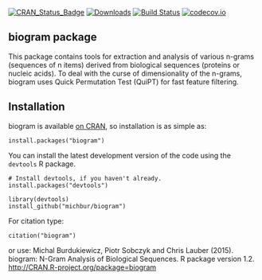 [![CRAN_Status_Badge](http://www.r-pkg.org/badges/version/biogram)](http://cran.r-project.org/web/packages/biogram)
[![Downloads](http://cranlogs.r-pkg.org/badges/biogram)](http://cran.rstudio.com/package=biogram)
[![Build Status](https://api.travis-ci.org/michbur/biogram.png)](https://travis-ci.org/michbur/biogram)
[![codecov.io](https://codecov.io/github/michbur/biogram/coverage.svg?branch=master)](https://codecov.io/github/michbur/biogram?branch=master) 


biogram package
------------

This package contains tools for extraction and analysis of various
n-grams (sequences of n items) derived from biological sequences (proteins
or nucleic acids). To deal with the curse of dimensionality of the n-grams,
biogram uses Quick Permutation Test (QuiPT) for fast feature filtering.

Installation
------------

biogram is available [on CRAN](http://cran.r-project.org/package=biogram), so installation is as simple as:

```
install.packages("biogram")
```

You can install the latest development version of the code using the `devtools` R package.

```
# Install devtools, if you haven't already.
install.packages("devtools")

library(devtools)
install_github("michbur/biogram")
```

For citation type:

```
citation("biogram")
```

or use:
Michal Burdukiewicz, Piotr Sobczyk and Chris Lauber (2015). biogram: N-Gram Analysis of Biological Sequences. R package version 1.2. http://CRAN.R-project.org/package=biogram
